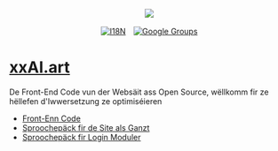 <p align="center"><a href="https://wac.tax"><img src="https://cdn.jsdelivr.net/gh/wactax/img/logo.svg"/></a></p><p align="center"><a href="https://github.com/wactax/wac.tax/blob/main/doc/README.md#readme"><img alt="I18N" src="https://cdn.jsdelivr.net/gh/wactax/img/t.svg"/></a>　<a href="https://groups.google.com/u/2/g/wactax"><img alt="Google Groups" src="https://cdn.jsdelivr.net/gh/wactax/img/g-groups.svg"/></a></p>

# [xxAI.art](https://xxAI.art)

De Front-End Code vun der Websäit ass Open Source, wëllkomm fir ze hëllefen d'Iwwersetzung ze optimiséieren

* [Front-Enn Code](https://github.com/xxai-art/web)
* [Sproochepäck fir de Site als Ganzt](https://github.com/xxai-art/web/tree/main/i18n)
* [Sproochepäck fir Login Moduler](https://github.com/wacpkg/user/tree/main/ui.i18n)
